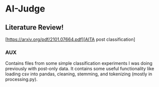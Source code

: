 # AI-Judge

## Literature Review!

 [https://arxiv.org/pdf/2101.07664.pdf][AITA post classification]


### AUX
Contains files from some simple classification experiments I was doing previously with post-only data. It contains some useful functionality like loading csv into 
pandas, cleaning, stemming, and tokenizing (mostly in processing.py). 
